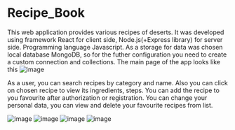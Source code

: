 # Recipe_Book
This web application provides various recipes of deserts. It was developed using framework React for client side, Node.js(+Express library) for server side. Programming language Javascript.
As a storage for data was chosen local database MongoDB, so for the futher configuration you need to create a custom connection and collections.
The main page of the app looks like this
![image](https://github.com/user-attachments/assets/911f6fbe-aafe-4472-811a-9b2f58d60a1a)

As a user, you can search recipes by category and name. Also you can click on chosen recipe to view its ingredients, steps. You can add the recipe to you favourite after authorization or registration.
You can change your personal data, you can view and delete your favourite recipes from list.

![image](https://github.com/user-attachments/assets/0a2ccfc7-61c1-4951-957c-72cab53d2a32)
![image](https://github.com/user-attachments/assets/2c842b73-ea58-40e1-a030-6d40a22038b7)
![image](https://github.com/user-attachments/assets/f567fbff-a5d6-4172-96ca-35354a829b55)
![image](https://github.com/user-attachments/assets/d92a2f91-9db0-4d41-ab94-8a0d7ce13fcd)
